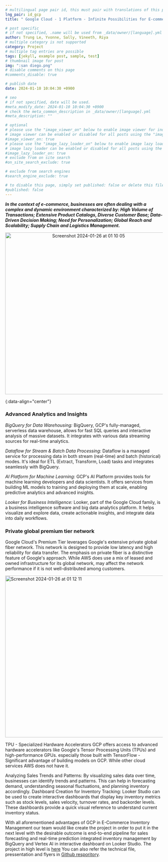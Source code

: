 ```yaml
---
# multilingual page pair id, this must pair with translations of this page. (This name must be unique)
lng_pair: id_gcp
title: " Google Cloud - 1 Platform - Infinite Possibilities for E-commerce 🛒"

# post specific
# if not specified, .name will be used from _data/owner/[language].yml
author: Trung Le, Yvonne, Sally, Vineeth, Riya
# multiple category is not supported
category: Project
# multiple tag entries are possible
tags: [jekyll, example post, sample, test]
# thumbnail image for post
img: ":san diego.png"
# disable comments on this page
#comments_disable: true

# publish date
date: 2024-01-10 10:04:30 +0900

# seo
# if not specified, date will be used.
#meta_modify_date: 2024-01-10 10:04:30 +0900
# check the meta_common_description in _data/owner/[language].yml
#meta_description: ""

# optional
# please use the "image_viewer_on" below to enable image viewer for individual pages or posts (_posts/ or [language]/_posts folders).
# image viewer can be enabled or disabled for all posts using the "image_viewer_posts: true" setting in _data/conf/main.yml.
#image_viewer_on: true
# please use the "image_lazy_loader_on" below to enable image lazy loader for individual pages or posts (_posts/ or [language]/_posts folders).
# image lazy loader can be enabled or disabled for all posts using the "image_lazy_loader_posts: true" setting in _data/conf/main.yml.
#image_lazy_loader_on: true
# exclude from on site search
#on_site_search_exclude: true

# exclude from search engines
#search_engine_exclude: true

# to disable this page, simply set published: false or delete this file
#published: false
---
```



<!-- outline-start -->

 ***In the context of e-commerce, businesses are often dealing with a complex and dynamic environment characterized by: High Volume of Transactions; Extensive Product Catalogs, Diverse Customer Base; Data-Driven Decision Making; Need for Personalization; Global Reach and Scalability; Supply Chain and Logistics Management.***

<p align="center">
<img width="517" alt="Screenshot 2024-01-26 at 01 10 05" src="https://github.com/trungle14/trungle14.github.io/assets/143222481/df7a9ae2-4a77-47c6-babf-36a4afd950a3"> 
</p>


{:data-align="center"}

<!-- outline-end -->


### Advanced Analytics and Insights
*BigQuery for Data Warehousing:*
BigQuery, GCP's fully-managed, serverless data warehouse, allows for fast SQL queries and interactive analysis of massive datasets. It integrates with various data streaming sources for real-time analytics.

*Dataflow for Stream & Batch Data Processing:*
Dataflow is a managed service for processing data in both stream (real-time) and batch (historical) modes. It's ideal for ETL (Extract, Transform, Load) tasks and integrates seamlessly with BigQuery.

*AI Platform for Machine Learning:*
GCP's AI Platform provides tools for machine learning developers and data scientists. It offers services from building ML models to training and deploying them at scale, enabling predictive analytics and advanced insights.

*Looker for Business Intelligence:* Looker, part of the Google Cloud family, is a business intelligence software and big data analytics platform. It helps visualize and explore data, create actionable insights, and integrate data into daily workflows.

### Private global premium tier network

Google Cloud's Premium Tier leverages Google's extensive private global fiber network. 
This network is designed to provide low latency and high reliability for data transfer. 
The emphasis on private fiber is a distinctive feature of Google's approach. 
While AWS does use a mix of leased and owned infrastructure for its global network, may affect the network performance if it is not well-distributed among customers. 


<img width="517" alt="Screenshot 2024-01-26 at 01 12 11" src="https://github.com/trungle14/trungle14.github.io/assets/143222481/898d0c6b-0e89-4a8c-951d-6b79b2312ba1">

TPU - Specialized Hardware Accelerators
GCP offers access to advanced hardware accelerators like Google's Tensor Processing Units (TPUs) and high-performance GPUs. especially those built with TensorFlow - Significant advantage of building models on GCP. While other cloud services AWS does not have it.

Analyzing Sales Trends and Patterns:
By visualizing sales data over time, businesses can identify trends and patterns. This can help in forecasting demand, understanding seasonal fluctuations, and planning inventory accordingly.
Dashboard Creation for Inventory Tracking:
Looker Studio can be used to create interactive dashboards that display key inventory metrics such as stock levels, sales velocity, turnover rates, and backorder levels. These dashboards provide a quick visual reference to understand current inventory status.

With all aforementioned advantages of GCP in E-Commerce Inventory Management our team would like create the project in order to put it in the next level with the desirable outcome is end-to-end pipeline for sales forecasting and real-time prediction integrated inventory management by BigQuery and Vertex AI in interactive dashboard on Looker Studio.
The project in high level is [here]('https://trungle14.github.io/tabs/projects.html')
You can also refer the technical file, pressentation and flyers in [Github resporitory]('https://github.com/trungle14/GoogleCloud_InventoryManagement/tree/main'). 

